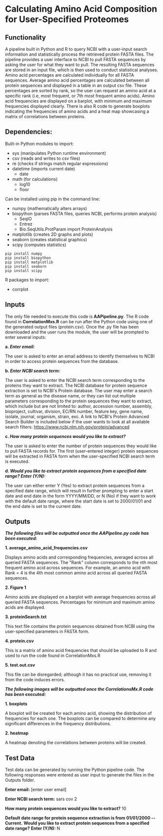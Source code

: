 # Calculating Amino Acid Composition for User-Specified Proteomes 

## Functionality
A pipeline built in Python and R to query NCBI with a user-input search information and statistically process the retrieved protein FASTA files. The pipeline provides a user interface to NCBI to pull FASTA sequences by asking the user for what they want to pull. The resulting FASTA sequences are stored in an input file, which is then used to conduct statistical analyses. Amino acid percentages are calculated individually for all FASTA sequences. Average amino acid percentages are calculated between all protein sequences and displayed in a table in an output csv file. These percentages are sorted by rank, so the user can request an amino acid at a specific rank (i.e, most frequent, or 7th most frequent amino acids). Amino acid frequencies are displayed on a barplot, with minimum and maximum frequencies displayed clearly. There is also R code to generate boxplots indicating the frequencies of amino acids and a heat map showcasing a matrix of correlations between proteins.


## Dependencies: 
Built-in Python modules to import:

- sys (manipulates Python runtime environment)
- csv (reads and writes to csv files)
- re (checks if strings match regular expressions)
- datetime (imports current date)
  - date
- math (for calculations)
  - log10
  - floor

Can be installed using pip in the command line:

- numpy (mathematically alters arrays)
- biopython (parses FASTA files, queries NCBI, performs protein analysis)
  - SeqIO
  - Entrez
  - Bio.SeqUtils.ProtParam import ProteinAnalysis
- matplotlib (creates 2D graphs and plots)
- seaborn (creates statistical graphics)
- scipy (computes statistics)

```
pip install numpy
pip install biopython
pip install matplotlib
pip install seaborn
pip install scipy
```

R packages to import:

- corrplot


## Inputs
The only file needed to execute this code is **AAPipeline.py**. The R code found in **CorrelationMxs.R** can be run after the Python code using one of the generated output files (protein.csv). Once the .py file has been downloaded and the user runs the module, the user will be prompted to enter several inputs:

**a.  _Enter email:_**

The user is asked to enter an email address to identify themselves to NCBI in order to access protein sequences from the database.
  
**b.  _Enter NCBI search term:_**

The user is asked to enter the NCBI search term corresponding to the proteins they want to extract. The NCBI database for protein sequence extraction is set to NCBI's Protein database. The user may enter a search term as general as the disease name, or they can list out multiple parameters corresponding to the protein sequences they want to extract, which include but are not limited to: author, accession number, assembly, bioproject, cultivar, division, EC/RN number, feature key, gene name, isolate, journal, organism, strain, exc. A link to NCBI's Protein Advanced Search Builder is included below if the user wants to look at all available search filters:
      https://www.ncbi.nlm.nih.gov/protein/advanced
 
 **c.  _How many protein sequences would you like to extract?_**

The user is asked to enter the number of protein sequences they would like to pull FASTA records for. The first (user-entered integer)  protein sequences will be extracted in FASTA form when the user-specified NCBI search term is executed. 
  
**d.  _Would you like to extract protein sequences from a specified date range? Enter (Y/N):_**

The user can either enter Y (Yes) to extract protein sequences from a specified date range, which will result in further prompting to enter a start date and end date in the form YYYY/MM/DD, or N (No) if they want to work with the default date range, where the start date is set to 2000/01/01 and the end date is set to the current date.


## Outputs
**_The following files will be outputted once the AAPipeline.py code has been executed:_**

**1. average_amino_acid_frequencies.csv**

Displays amino acids and corresponding frequencies, averaged across all queried FASTA sequences. The "Rank" column corresponds to the nth most frequent amino acid across sequences. For example, an amino acid with Rank = 4 is the 4th most common amino acid across all queried FASTA sequences.

**2. Figure 1**

Amino acids are displayed on a barplot with average frequencies across all queried FASTA sequences. Percentages for minimum and maximum amino acids are displayed.

**3. proteinSearch.txt**

This text file contains the protein sequences obtained from NCBI using the user-specified parameters in FASTA form. 

**4. protein.csv**

This is a matrix of amino acid frequencies that should be uploaded to R and used to run the code found in CorrelationMxs.R

**5. test.out.csv**

This file can be disregarded; although it has no practical use, removing it from the code induces errors.



**_The following images will be outputted once the CorrelationsMx.R code has been executed:_**

**1. boxplots**

A boxplot will be created for each amino acid, showing the distribution of frequencies for each one. The boxplots can be compared to determine any significant differences in the frequency distributions.

**2. heatmap**

A heatmap denoting the correlations between proteins will be created.


## Test Data

Test data can be generated by running the Python pipeline code. The following responses were entered as user input to generate the files in the Outputs folder.

__Enter email:__ [enter user email]

__Enter NCBI search term:__ sars cov 2

__How many protein sequences would you like to extract?__ 10

__Default date range for protein sequence extraction is from 01/01/2000 -- Current.__
__Would you like to extract protein sequences from a specified date range?__
__Enter (Y/N):__ N

